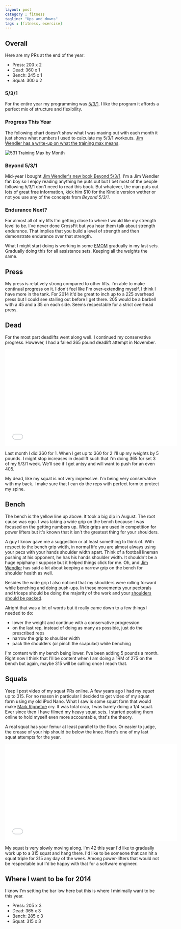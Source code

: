 ```yaml
---
layout: post
category : fitness
tagline: "Ups and downs"
tags : [fitness, exercise]
---
```


## Overall
Here are my PRs at the end of the year:

- Press: 200 x 2
- Dead: 360 x 1
- Bench: 245 x 1
- Squat: 300 x 2 

### 5/3/1 
For the entire year my programming was [5/3/1](http://www.amazon.com/Simplest-Effective-Training-System-Strength-ebook/dp/B00AJ8CIQM/ref=sr_1_1?s=books&ie=UTF8&qid=1388369664&sr=1-1&keywords=5%2F3%2F1).  I like the program it affords
a perfect mix of structure and flexibility.  

### Progress This Year
The following chart doesn't show what I was maxing out with each month it just
shows what numbers I used to calculate my 5/3/1 workouts.  [Jim Wendler has a 
write-up on what the training max means](http://www.jimwendler.com/2013/03/the-purpose-of-a-training-max/).

![531 Training Max by Month](https://farm4.staticflickr.com/3817/11634687553_8a54659802_o.png)

### Beyond 5/3/1
Mid-year I bought [Jim Wendler's new book Beyond 5/3/1](http://www.amazon.com/Beyond-Simple-Training-Extraordinary-Results/dp/1467580309).  I'm a 
Jim Wendler fan boy so I enjoy reading anything he puts out but I bet most
of the people following 5/3/1 don't need to read this book.  But whatever, the man
puts out lots of great free information, kick him $10 for the Kindle version wether
or not you use any of the concepts from *Beyond 5/3/1*.

### Endurance Next? 
For almost all of my lifts I'm getting close to where I would like my strength 
level to be.  I've never done CrossFit but you hear them talk about strength endurance.
That implies that you build a level of strength and then demonstrate endurance over
that strength.  

What I might start doing is working in some [EMOM](http://www.theboxmag.com/crossfit-workouts/emom-every-minute-on-the-minute-a-formula-for-volume-and-skill-development/) gradually 
in my last sets.  Gradually doing this for all assistance sets.  Keeping all the 
weights the same. 

## Press
My press is relatively strong compared to other lifts.  I'm able to make 
continual progress on it.  I don't feel like I'm over-extending myself, I think
I have more in the tank.  For 2014 it'd be great to inch up to a 225 overhead
press but I could see stalling out before I get there.  205 would be a barbell
with a 45 and a 35 on each side.  Seems respectable for a strict overhead press.

## Dead
For the most part deadlifts went along well.  I continued my conservative progress.
However, I had a failed 365 pound deadlift attempt in November.

<iframe width="560" height="315" src="//www.youtube.com/embed/YyydMg52xg4" frameborder="0" allowfullscreen></iframe>

Last month I did 360 for 1.  When I get up to 360 for 2 I'll up my weights by
5 pounds.  I might stop increases in deadlift such that I'm doing 365 for set 3 
of my 5/3/1 week.  We'll see if I get antsy and will want to push for an even
405.

My dead, like my squat is not very impressive.  I'm being very conservative with
my back.  I make sure that I can do the reps with perfect form to protect my spine.    

## Bench 
The bench is the yellow line up above.  It took a big dip in August.  The root
cause was ego.  I was taking a wide grip on the bench because I was focused on 
the getting numbers up.  Wide grips are used in competition for power lifters
but it's known that it isn't the greatest thing for your shoulders.

A guy I know gave me a suggestion or at least something to think of.  With 
respect to the bench grip width, in normal life you are almost always using
your pecs with your hands shoulder width apart.  Think of a football lineman
pushing at his opponent, he has his hands shoulder width.  It shouldn't be a 
huge epiphany I suppose but it helped things click for me.  Oh, and 
[Jim Wendler](http://www.jimwendler.com/2012/01/all-about-the-bench-press/) has
said a lot about keeping a narrow grip on the bench for shoulder health as well.

Besides the wide grip I also noticed that my shoulders were rolling forward
while benching and doing push-ups.  In these movements your pectorals and 
triceps should be doing the majority of the work and your 
[shoulders should be packed](http://www.dragondoor.com/shoulder_packing_101/).

Alright that was a lot of words but it really came down to a few things I 
needed to do:

- lower the weight and continue with a conservative progression
- on the last rep, instead of doing as many as possible, just do the prescribed reps
- narrow the grip to shoulder width
- pack the shoulders (or pinch the scapulas) while benching 

I'm content with my bench being lower.  I've been adding 5 pounds a month.
Right now I think that I'll be content when I am doing a 1RM of 275 on the bench
but again, maybe 315 will be calling once I reach that.

## Squats
Yeep I post video of my squat PRs online.  A few years ago I had my *squat* up to 
315.  For no reason in particular I decided to get video of my squat form using my
old iPod Nano.  What I saw is some squat form that would make [Mark Rippetoe](http://startingstrength.wikia.com/wiki/Wit_and_Wisdom_of_Mark_Rippetoe) cry.  It
was total crap, I was barely doing a 1/4 squat.  Ever since then I have filmed my
heavy squat sets.  I started posting them online to hold myself even more accountable,
that's the theory.

A real squat has your femur at least parallel to the floor.  Or easier to judge, the crease of 
your hip should be below the knee.  Here's one of my last squat attempts for the year.  

<iframe width="560" height="315" src="//www.youtube.com/embed/CaJIB0vYfk8" frameborder="0" allowfullscreen></iframe>

My squat is very slowly moving along.  I'm 42 this year I'd like to gradually work
up to a 315 squat and hang there.  I'd like to be someone that can hit a squat triple for 
315 any day of the week.  Among power-lifters that would not be respectable but I'd 
be happy with that for a software engineer.

## Where I want to be for 2014 
I know I'm setting the bar low here but this is where I minimally want to
be this year.  

- Press: 205 x 3 
- Dead: 365 x 3 
- Bench: 285 x 3 
- Squat: 315 x 3 

